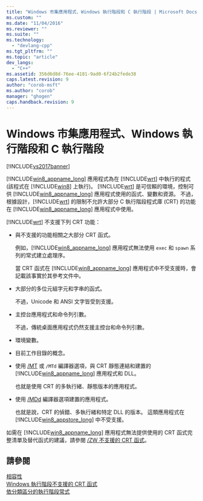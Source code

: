 ```yaml
---
title: "Windows 市集應用程式、Windows 執行階段和 C 執行階段 | Microsoft Docs"
ms.custom: ""
ms.date: "11/04/2016"
ms.reviewer: ""
ms.suite: ""
ms.technology: 
  - "devlang-cpp"
ms.tgt_pltfrm: ""
ms.topic: "article"
dev_langs: 
  - "C++"
ms.assetid: 356d6d8d-76ee-4181-9ad0-6f24b2fede38
caps.latest.revision: 9
author: "corob-msft"
ms.author: "corob"
manager: "ghogen"
caps.handback.revision: 9
---
```

# Windows 市集應用程式、Windows 執行階段和 C 執行階段
[!INCLUDE[vs2017banner](../assembler/inline/includes/vs2017banner.md)]

[!INCLUDE[win8_appname_long](../build/includes/win8_appname_long_md.md)] 應用程式為在 [!INCLUDE[wrt](../atl/reference/includes/wrt_md.md)] 中執行的程式 \(該程式在 [!INCLUDE[win8](../build/includes/win8_md.md)] 上執行\)。  [!INCLUDE[wrt](../atl/reference/includes/wrt_md.md)] 是可信賴的環境，控制可供 [!INCLUDE[win8_appname_long](../build/includes/win8_appname_long_md.md)] 應用程式使用的函式、變數和資源。  不過，根據設計，[!INCLUDE[wrt](../atl/reference/includes/wrt_md.md)] 的限制不允許大部分 C 執行階段程式庫 \(CRT\) 的功能在 [!INCLUDE[win8_appname_long](../build/includes/win8_appname_long_md.md)] 應用程式中使用。  
  
 [!INCLUDE[wrt](../atl/reference/includes/wrt_md.md)] 不支援下列 CRT 功能：  
  
-   與不支援的功能相關之大部分 CRT 函式。  
  
     例如，[!INCLUDE[win8_appname_long](../build/includes/win8_appname_long_md.md)] 應用程式無法使用 `exec` 和 `spawn` 系列的常式建立處理序。  
  
     當 CRT 函式在 [!INCLUDE[win8_appname_long](../build/includes/win8_appname_long_md.md)] 應用程式中不受支援時，會記載該事實於其參考文件中。  
  
-   大部分的多位元組字元和字串的函式。  
  
     不過，Unicode 和 ANSI 文字皆受到支援。  
  
-   主控台應用程式和命令列引數。  
  
     不過，傳統桌面應用程式仍然支援主控台和命令列引數。  
  
-   環境變數。  
  
-   目前工作目錄的概念。  
  
-   使用 [\/MT](../build/reference/md-mt-ld-use-run-time-library.md) 或 `/MTd` 編譯器選項，與 CRT 靜態連結和建置的 [!INCLUDE[win8_appname_long](../build/includes/win8_appname_long_md.md)] 應用程式和 DLL。  
  
     也就是使用 CRT 的多執行緒、靜態版本的應用程式。  
  
-   使用 [\/MDd](../build/reference/md-mt-ld-use-run-time-library.md) 編譯器選項建置的應用程式。  
  
     也就是說，CRT 的偵錯、多執行緒和特定 DLL 的版本。  這類應用程式在 [!INCLUDE[win8_appstore_long](../build/reference/includes/win8_appstore_long_md.md)] 中不受支援。  
  
 如需在 [!INCLUDE[win8_appname_long](../build/includes/win8_appname_long_md.md)] 應用程式無法提供使用的 CRT 函式完整清單及替代函式的建議，請參閱 [\/ZW 不支援的 CRT 函式](http://msdn.microsoft.com/library/windows/apps/jj606124.aspx)。  
  
## 請參閱  
 [相容性](../c-runtime-library/compatibility.md)   
 [Windows 執行階段不支援的 CRT 函式](../c-runtime-library/windows-runtime-unsupported-crt-functions.md)   
 [依分類區分的執行階段常式](../c-runtime-library/run-time-routines-by-category.md)